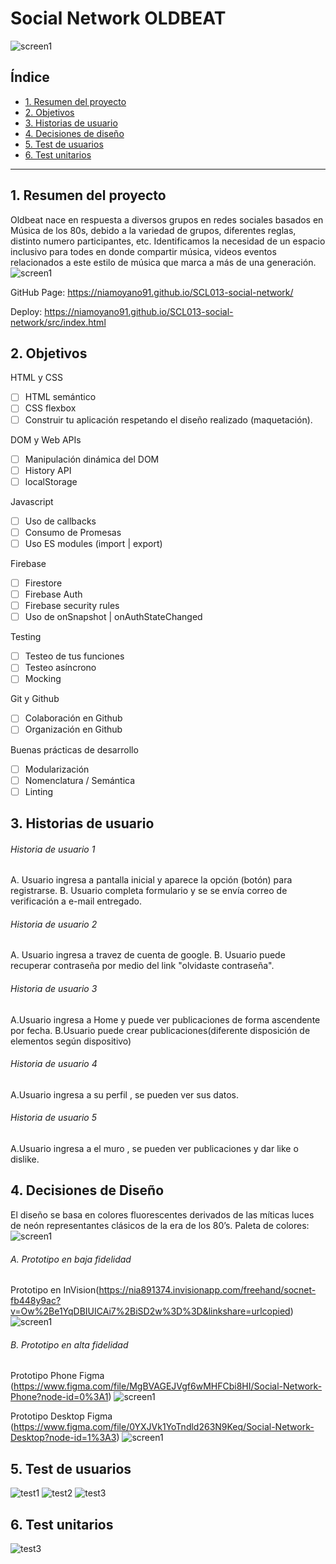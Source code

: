 # Social Network OLDBEAT
![screen1](src/img/oldbeat.png)


## Índice

* [1. Resumen del proyecto](#1-Resumen-del-proyecto)
* [2. Objetivos](#2-Objetivos)
* [3. Historias de usuario](#3-Historias-de-usuario)
* [4. Decisiones de diseño](#4-Decisiones-de-Diseño)
* [5. Test de usuarios](#5-Test-de-usuarios)
* [6. Test unitarios](#6-Test-unitarios)


***

## 1. Resumen del proyecto
Oldbeat nace en respuesta a diversos grupos en redes sociales basados en Música de los 80s, debido a la variedad de grupos,  diferentes reglas, distinto numero participantes, etc. Identificamos la necesidad de un espacio inclusivo para todes en donde compartir música, videos eventos relacionados a este estilo de música que marca a más de una generación. 
![screen1](src/img/responsive.png)

GitHub Page: https://niamoyano91.github.io/SCL013-social-network/

Deploy: https://niamoyano91.github.io/SCL013-social-network/src/index.html

## 2. Objetivos

HTML y CSS

 * [ ] HTML semántico
 * [ ] CSS flexbox
 * [ ] Construir tu aplicación respetando el diseño realizado (maquetación).

DOM y Web APIs

 * [ ] Manipulación dinámica del DOM
 * [ ] History API
 * [ ] localStorage

Javascript

 * [ ] Uso de callbacks
 * [ ] Consumo de Promesas
 * [ ] Uso ES modules (import | export)

Firebase

 * [ ] Firestore
 * [ ] Firebase Auth
 * [ ] Firebase security rules
 * [ ] Uso de onSnapshot | onAuthStateChanged

Testing

 * [ ] Testeo de tus funciones
 * [ ] Testeo asíncrono
 * [ ] Mocking

Git y Github

 * [ ] Colaboración en Github
 * [ ] Organización en Github

Buenas prácticas de desarrollo

 * [ ] Modularización
 * [ ] Nomenclatura / Semántica
 * [ ] Linting
 
## 3. Historias de usuario
######  Historia de usuario 1
A. Usuario ingresa a pantalla inicial y aparece la opción (botón) para registrarse.
B. Usuario completa formulario y se se envía correo de verificación a e-mail entregado.
######  Historia de usuario 2
A. Usuario ingresa a travez de cuenta de google.
B. Usuario puede recuperar contraseña por medio del link "olvidaste contraseña".
######  Historia de usuario 3
A.Usuario ingresa a Home y puede ver publicaciones de forma ascendente por fecha.
B.Usuario puede crear publicaciones(diferente disposición de elementos según dispositivo)
######  Historia de usuario 4
A.Usuario ingresa a su perfil , se pueden ver sus datos.
######  Historia de usuario 5
A.Usuario ingresa a el muro , se pueden ver publicaciones y dar like o dislike.

## 4. Decisiones de Diseño
El diseño se basa en colores fluorescentes derivados de las míticas luces de neón representantes clásicos de la era de los 80’s.
Paleta de colores:
![screen1](src/img/colors.png)

###### A. Prototipo en baja fidelidad
Prototipo en InVision(https://nia891374.invisionapp.com/freehand/socnet-fb448y9ac?v=Ow%2Be1YqDBIUICAi7%2BiSD2w%3D%3D&linkshare=urlcopied)
![screen1](src/img/prototipodebaja.png)
###### B. Prototipo en alta fidelidad

Prototipo Phone Figma (https://www.figma.com/file/MgBVAGEJVgf6wMHFCbi8HI/Social-Network-Phone?node-id=0%3A1)
![screen1](src/img/prototipophone.png)

Prototipo Desktop Figma (https://www.figma.com/file/0YXJVk1YoTndld263N9Keq/Social-Network-Desktop?node-id=1%3A3)
![screen1](src/img/prototipodesktop.png)

## 5. Test de usuarios
![test1](src/img/testmaze01.png)
![test2](src/img/testmaze02.png)
![test3](src/img/testmaze03.png)
## 6. Test unitarios
![test3](src/img/test.png)
